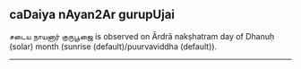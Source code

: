 ## caDaiya nAyan2Ar gurupUjai

சடைய நாயனார் குருபூஜை is observed on Ārdrā nakṣhatram day of Dhanuḥ (solar) month (sunrise (default)/puurvaviddha (default)).


---
